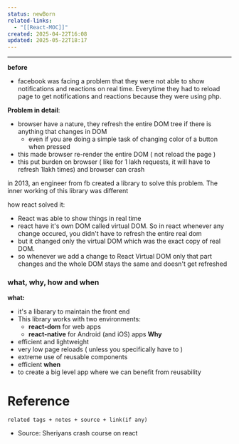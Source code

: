 ```yaml
---
status: newBorn
related-links:
  - "[[React-MOC]]"
created: 2025-04-22T16:08
updated: 2025-05-22T18:17
---
```

---



**before**
- facebook was facing a problem that they were not able to show notifications and reactions on real time. Everytime they had to reload page to get notifications and reactions because they were using php.

**Problem in detail**: 
- browser have a nature, they refresh the entire DOM tree if there is anything that changes in DOM
	- even if you are doing a simple task of changing color of a button when pressed
- this made browser re-render the entire DOM ( not reload the page )
- this put burden on browser ( like for 1 lakh requests, it will have to refresh 1lakh times) and browser can crash


in 2013, an engineer from fb created a library to solve this problem. The inner working of this library was different


how react solved it:
- React was able to show things in real time
- react have it's own DOM called virtual DOM. So in react whenever any change occured, you didn't have to refresh the entire real dom
- but it changed only the virtual DOM which was the exact copy of real DOM. 
- so whenever we add a change to React Virtual DOM only that part changes and the whole DOM stays the same and doesn't get refreshed



### what, why, how and when

**what:**
- it's a libarary to maintain the front end
- This library works with two environments:
	- **react-dom** for web apps
	- **react-native** for Android (and iOS) apps
**Why**
- efficient and lightweight
- very low page reloads ( unless you specifically have to )
- extreme use of reusable components
- efficient
**when** 
- to create a big level app where we can benefit from reusability


# Reference
`related tags + notes + source + link(if any)`
 

- Source: Sheriyans crash course on react